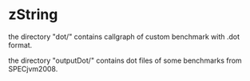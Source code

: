# zString
the directory "dot/" contains callgraph of custom benchmark with .dot format.

the directory "outputDot/" contains dot files of some benchmarks from SPECjvm2008.


